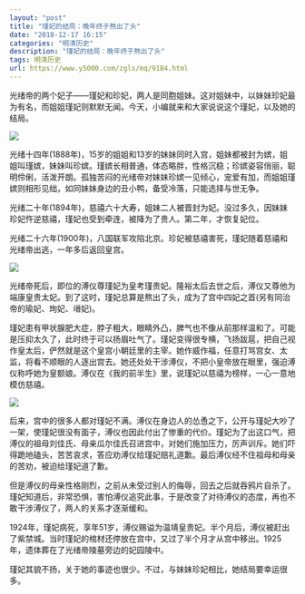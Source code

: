 ```yaml
---
layout: "post"
title: "瑾妃的结局：晚年终于熬出了头"
date: "2018-12-17 16:15"
categories: "明清历史"
description: "瑾妃的结局：晚年终于熬出了头"
tags: 明清历史
url: https://www.y5000.com/zgls/mq/9184.html
---
```






光绪帝的两个妃子——瑾妃和珍妃，两人是同胞姐妹。这对姐妹中，以妹妹珍妃最为有名，而姐姐瑾妃则默默无闻。今天，小编就来和大家说说这个瑾妃，以及她的结局。

![](https://img.y5000.com/uploads/allimg/170104/1645164305-0.jpg)

光绪十四年(1888年)，15岁的姐姐和13岁的妹妹同时入宫，姐妹都被封为嫔，姐姐叫瑾嫔，妹妹叫珍嫔。瑾嫔长相普通，体态略胖，性格沉稳；珍嫔姿容俏丽，聪明伶俐，活泼开朗。孤独苦闷的光绪帝对妹妹珍嫔一见倾心，宠爱有加，而姐姐瑾嫔则相形见绌，如同妹妹身边的丑小鸭，备受冷落，只能选择与世无争。

光绪二十年(1894年)，慈禧六十大寿，姐妹二人被晋封为妃。没过多久，因妹妹珍妃忤逆慈禧，瑾妃也受到牵连，被降为了贵人。第二年，才恢复妃位。

光绪二十六年(1900年)，八国联军攻陷北京。珍妃被慈禧害死，瑾妃随着慈禧和光绪帝出逃，一年多后返回皇宫。

![](https://img.y5000.com/uploads/allimg/170104/16451C3D-1.jpg)

光绪帝死后，即位的溥仪尊瑾妃为皇考瑾贵妃。隆裕太后去世之后，溥仪又尊他为端康皇贵太妃。到了这时，瑾妃总算是熬出了头，成为了宫中四妃之首(另有同治帝的瑜妃、珣妃、瑨妃)。

瑾妃患有甲状腺肥大症，脖子粗大，眼睛外凸，脾气也不像从前那样温和了。可能是压抑太久了，此时终于可以扬眉吐气了。瑾妃变得很专横，飞扬跋扈，把自己视作皇太后，俨然就是这个皇宫小朝廷里的主宰。她作威作福，任意打骂宫女、太监，将看不顺眼的人逐出宫去。她还处处干涉溥仪，不把小皇帝放在眼里，强迫溥仪称呼她为皇额娘。溥仪在《我的前半生》里，说瑾妃以慈禧为榜样，一心一意地模仿慈禧。

![](https://img.y5000.com/uploads/allimg/170104/1645162B9-2.jpg)

后来，宫中的很多人都对瑾妃不满。溥仪在身边人的怂恿之下，公开与瑾妃大吵了一架，使瑾妃很没有面子，溥仪也因此付出了惨重的代价。瑾妃为了出这口气，把溥仪的祖母刘佳氏、母亲瓜尔佳氏召进宫中，对她们施加压力，厉声训斥。她们吓得跪地磕头，苦苦哀求，答应劝溥仪给瑾妃赔礼道歉。最后溥仪经不住祖母和母亲的苦劝，被迫给瑾妃道了歉。

但是溥仪的母亲性格刚烈，之前从未受过别人的侮辱，回去之后就吞鸦片自杀了。瑾妃知道后，非常恐惧，害怕溥仪追究此事，于是改变了对待溥仪的态度，再也不敢干涉溥仪了，两人的关系才逐渐缓和。

1924年，瑾妃病死，享年51岁，溥仪赐谥为温靖皇贵妃。半个月后，溥仪被赶出了紫禁城。当时瑾妃的棺材还停放在宫中，又过了半个月才从宫中移出。1925年，遗体葬在了光绪帝陵墓旁边的妃园陵中。

瑾妃其貌不扬，关于她的事迹也很少。不过，与妹妹珍妃相比，她结局要幸运很多。
